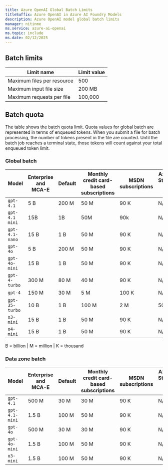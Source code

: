 ```yaml
---
title: Azure OpenAI Global Batch Limits
titleSuffix: Azure OpenAI in Azure AI Foundry Models
description: Azure OpenAI model global batch limits
manager: nitinme
ms.service: azure-ai-openai
ms.topic: include
ms.date: 02/12/2025
---
```


## Batch limits

| Limit name | Limit value |
|--|--|
| Maximum files per resource | 500 |
| Maximum input file size | 200 MB |
| Maximum requests per file | 100,000 |

## Batch quota

The table shows the batch quota limit. Quota values for global batch are represented in terms of enqueued tokens. When you submit a file for batch processing, the number of tokens present in the file are counted. Until the batch job reaches a terminal state, those tokens will count against your  total enqueued token limit.

### Global batch

|Model|Enterprise and MCA-E|Default| Monthly credit card-based subscriptions | MSDN subscriptions | Azure for Students, Free Trials |
|---|---|---|---|---|---|
| `gpt-4.1`| 5 B | 200 M | 50 M | 90 K | N/A |
| `gpt-4.1 mini` | 15B | 1B | 50M | 90k | N/A |
| `gpt-4.1-nano` | 15 B | 1 B | 50 M | 90 K | N/A |
| `gpt-4o` | 5 B | 200 M | 50 M | 90 K | N/A|
| `gpt-4o-mini` | 15 B | 1 B | 50 M | 90 K | N/A |
| `gpt-4-turbo` | 300 M | 80 M | 40 M | 90 K | N/A |
| `gpt-4` | 150 M | 30 M | 5 M | 100 K | N/A |
| `gpt-35-turbo` | 10 B | 1 B | 100 M | 2 M | 50 K |
| `o3-mini`| 15 B | 1 B | 50 M | 90 K | N/A |
| `o4-mini` | 15 B | 1 B | 50 M | 90 K | N/A |

B = billion | M = million | K = thousand

### Data zone batch

|Model|Enterprise and MCA-E|Default| Monthly credit card-based subscriptions | MSDN subscriptions | Azure for Students, Free Trials |
|---|---|---|---|---|---|
| `gpt-4.1` | 500 M | 30 M | 30 M | 90 K | N/A|
| `gpt-4.1-mini` | 1.5 B | 100 M | 50 M | 90 K | N/A |
| `gpt-4o` | 500 M | 30 M | 30 M | 90 K | N/A|
| `gpt-4o-mini` | 1.5 B | 100 M | 50 M | 90 K | N/A |
| `o3-mini` | 1.5 B | 100 M | 50 M | 90 K | N/A |
